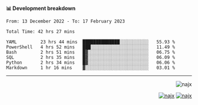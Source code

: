 <b>📊 Development breakdown</b>
<!--START_SECTION:waka-->

```text
From: 13 December 2022 - To: 17 February 2023

Total Time: 42 hrs 27 mins

YAML         23 hrs 44 mins  ██████████████░░░░░░░░░░░   55.93 %
PowerShell   4 hrs 52 mins   ███░░░░░░░░░░░░░░░░░░░░░░   11.49 %
Bash         2 hrs 51 mins   █▓░░░░░░░░░░░░░░░░░░░░░░░   06.75 %
SQL          2 hrs 35 mins   █▓░░░░░░░░░░░░░░░░░░░░░░░   06.09 %
Python       2 hrs 34 mins   █▓░░░░░░░░░░░░░░░░░░░░░░░   06.06 %
Markdown     1 hr 16 mins    ▓░░░░░░░░░░░░░░░░░░░░░░░░   03.01 %
```

<!--END_SECTION:waka-->
-----
<p align="right">
  <img src="https://komarev.com/ghpvc/?username=najx&label=GitHub%20Profile%20Views&color=yellow&style=flat" alt="najx" />
</p align="center">
<p align="right">
  <a href="https://www.linkedin.com/in/abdx"><img src="https://img.shields.io/badge/LinkedIn--_.svg?style=social&logo=linkedin" alt="najx"></a>
  <a href="https://stackoverflow.com/users/19588110/najim-abdelmoula"><img src="https://img.shields.io/badge/Stack Overflow--_.svg?style=social&logo=stackoverflow" alt="najx"></a>
</p align="center">
